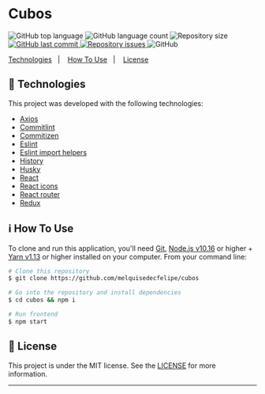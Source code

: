 <h1>Cubos</h1>

<p>
  <img alt="GitHub top language" src="https://img.shields.io/github/languages/top/melquisedecfelipe/cubos.svg">

  <img alt="GitHub language count" src="https://img.shields.io/github/languages/count/melquisedecfelipe/cubos.svg">

  <img alt="Repository size" src="https://img.shields.io/github/repo-size/melquisedecfelipe/cubos.svg">

  <a href="https://github.com/melquisedecfelipe/cubos/commits/master">
    <img alt="GitHub last commit" src="https://img.shields.io/github/last-commit/melquisedecfelipe/cubos.svg">
  </a>

  <a href="https://github.com/melquisedecfelipe/cubos/issues">
    <img alt="Repository issues" src="https://img.shields.io/github/issues/melquisedecfelipe/cubos.svg">
  </a>

  <img alt="GitHub" src="https://img.shields.io/github/license/melquisedecfelipe/cubos.svg">
</p>

<p>
  <a href="#rocket-technologies">Technologies</a>&nbsp;&nbsp;&nbsp;|&nbsp;&nbsp;&nbsp;
  <a href="#information_source-how-to-use">How To Use</a>&nbsp;&nbsp;&nbsp;|&nbsp;&nbsp;&nbsp;
  <a href="#memo-license">License</a>
</p>

## :rocket: Technologies

This project was developed with the following technologies:

- [Axios](https://github.com/axios/axios)
- [Commitlint](https://github.com/conventional-changelog/commitlint)
- [Commitizen](https://github.com/commitizen/cz-cli)
- [Eslint](https://eslint.org/)
- [Eslint import helpers](https://github.com/Tibfib/eslint-plugin-import-helpers)
- [History](https://github.com/ReactTraining/history)
- [Husky](https://github.com/typicode/husky)
- [React](https://reactjs.org/)
- [React icons](https://react-icons.netlify.com/)
- [React router](https://reacttraining.com/react-router/)
- [Redux](https://redux.js.org/)

## :information_source: How To Use

To clone and run this application, you'll need [Git](https://git-scm.com), [Node.js v10.16](https://nodejs.org/) or higher + [Yarn v1.13](https://yarnpkg.com/) or higher installed on your computer. From your command line:

```bash
# Clone this repository
$ git clone https://github.com/melquisedecfelipe/cubos

# Go into the repository and install dependencies
$ cd cubos && npm i

# Run frontend
$ npm start
```

## :memo: License

This project is under the MIT license. See the [LICENSE](https://github.com/melquisedecfelipe/cubos/blob/master/LICENSE) for more information.

---
